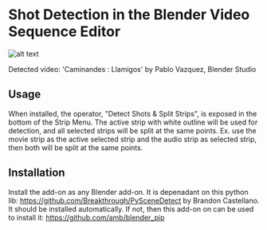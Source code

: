 # Shot Detection in the Blender Video Sequence Editor

![alt text](https://blender.chat/file-upload/AJKEtutaWrs527Wwv/Cam.gif)

Detected video: 'Caminandes : Llamigos' by Pablo Vazquez, Blender Studio

## Usage
When installed, the operator, "Detect Shots & Split Strips", is exposed in the bottom of the Strip Menu.
The active strip with white outline will be used for detection, and all selected strips will be split at the same points.
Ex. use the movie strip as the active selected strip and the audio strip as selected strip, then both will be split at the same points. 

## Installation
Install the add-on as any Blender add-on.
It is depenadant on this python lib: https://github.com/Breakthrough/PySceneDetect by Brandon Castellano. It should be installed automatically. If not, then this add-on on can be used to install it: https://github.com/amb/blender_pip
